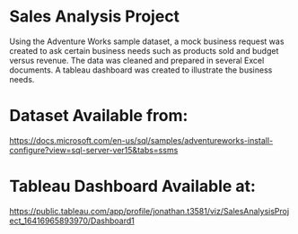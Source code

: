 # Sales Analysis Project
Using the Adventure Works sample dataset, a mock business request was created to ask certain business needs such as products sold and budget versus revenue. The data was cleaned and prepared in several Excel documents. A tableau dashboard was created to illustrate the business needs. 

# Dataset Available from: 
https://docs.microsoft.com/en-us/sql/samples/adventureworks-install-configure?view=sql-server-ver15&tabs=ssms

# Tableau Dashboard Available at: 
https://public.tableau.com/app/profile/jonathan.t3581/viz/SalesAnalysisProject_16416965893970/Dashboard1 

